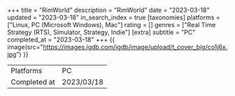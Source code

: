 +++
title = "RimWorld"
description = "RimWorld"
date = "2023-03-18"
updated = "2023-03-18"
in_search_index = true
[taxonomies]
platforms = ["Linux, PC (Microsoft Windows), Mac"]
rating = []
genres = ["Real Time Strategy (RTS), Simulator, Strategy, Indie"]
[extra]
subtitle = "PC"
completed_at = "2023-03-18"
+++
{{ image(src="https://images.igdb.com/igdb/image/upload/t_cover_big/co1j6x.jpg") }}

|              |            |
| ------------ | ---------- |
| Platforms    | PC |
| Completed at | 2023/03/18 |

